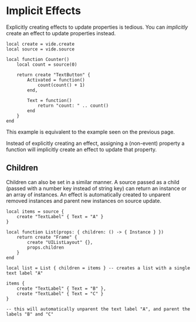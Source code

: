 # Implicit Effects

Explicitly creating effects to update properties is tedious. You can
*implicitly* create an effect to update properties instead.

```luau
local create = vide.create
local source = vide.source

local function Counter()
    local count = source(0)

    return create "TextButton" {
        Activated = function()
            count(count() + 1)
        end,

        Text = function()
            return "count: " .. count()
        end
    }
end
```

This example is equivalent to the example seen on the previous page.

Instead of explicitly creating an effect, assigning a (non-event) property a
function will implicitly create an effect to update that property.

## Children

Children can also be set in a similar manner. A source passed as a child (passed
with a number key instead of string key) can return an instance or an array of
instances. An effect is automatically created to unparent removed instances and
parent new instances on source update.

```luau
local items = source {
    create "TextLabel" { Text = "A" }
}

local function List(props: { children: () -> { Instance } })
    return create "Frame" {
        create "UIListLayout" {},
        props.children
    }
end

local list = List { children = items } -- creates a list with a single text label "A"

items {
    create "TextLabel" { Text = "B" },
    create "TextLabel" { Text = "C" }
}

-- this will automatically unparent the text label "A", and parent the labels "B" and "C"
```
